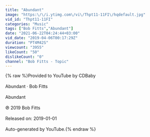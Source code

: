 ```yaml
---
title: "Abundant"
image: "https:\/\/i.ytimg.com\/vi\/Thpt11-11FI\/hqdefault.jpg"
vid_id: "Thpt11-11FI"
categories: "Music"
tags: ["Bob Fitts","Abundant"]
date: "2021-06-22T04:24:44+03:00"
vid_date: "2019-04-06T00:17:29Z"
duration: "PT4M42S"
viewcount: "3955"
likeCount: "50"
dislikeCount: "0"
channel: "Bob Fitts - Topic"
---
```

{% raw %}Provided to YouTube by CDBaby<br /><br />Abundant · Bob Fitts<br /><br />Abundant<br /><br />℗ 2019 Bob Fitts<br /><br />Released on: 2019-01-01<br /><br />Auto-generated by YouTube.{% endraw %}

